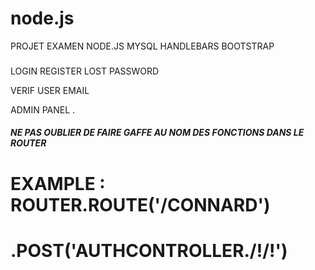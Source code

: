 # node.js

PROJET EXAMEN NODE.JS MYSQL HANDLEBARS BOOTSTRAP 


### 

LOGIN
REGISTER
LOST PASSWORD

VERIF USER EMAIL 

ADMIN PANEL
.

##### NE PAS OUBLIER DE FAIRE GAFFE AU NOM DES FONCTIONS DANS LE ROUTER

# EXAMPLE :   ROUTER.ROUTE('/CONNARD') 
#                 .POST('AUTHCONTROLLER./!\/!\')